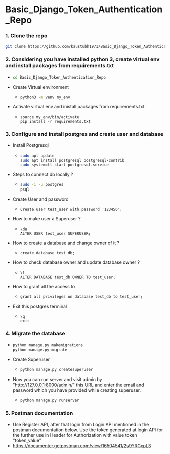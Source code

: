 # Basic_Django_Token_Authentication_Repo

### 1. Clone the repo

```bash
git clone https://github.com/kaustubh1971/Basic_Django_Token_Authentication_Repo.git
```

### 2. Considering you have installed python 3, create virtual env and install packages from requirements.txt

- ```bash
  cd Basic_Django_Token_Authentication_Repo
  ```
- Create Virtual environment
    - ```bash
      python3 -m venv my_env
      ``````
- Activate virtual env and inistall packages from requirements.txt
    - ```
      source my_env/bin/activate
      pip install -r requirements.txt
      ```

### 3. Configure and install postgres and create user and database

- Install Postgresql
    - ```bash
      sudo apt update
      sudo apt install postgresql postgresql-contrib
      sudo systemctl start postgresql.service
      ```

- Steps to connect db locally ?
    - ```bash
      sudo -i -u postgres
      psql
      ```

- Create User and password
    - ```postgres
      Create user test_user with password '123456';
      ```

- How to make user a Superuser ?
    - ```postgres
      \du
      ALTER USER test_user SUPERUSER;
      ```

- How to create a database and change owner of it ?
    - ```postgres
      create database test_db;
      ```

- How to check database owner and update database owner ?
    - ```postgres
      \l
      ALTER DATABASE test_db OWNER TO test_user;
      ```

- How to grant all the access to
    - ```postgres
      grant all privileges on database test_db to test_user;
      ```

- Exit this postgres terminal
    - ```postgres
      \q
      exit
      ```

### 4. Migrate the database

- ```bash
  python manage.py makemigrations
  python manage.py migrate
  ```

- Create Superuser
    - ```bash
      python manage.py createsuperuser
      ```
- Now you can run server and visit admin by "http://127.0.0.1:8000/admin/" this URL and enter the email and password which you have provided while creating superuser.
    - ```bash
      python manage.py runserver
      ```

### 5. Postman documentation
- Use Register API, after that login from Login API mentioned in the postman documentation below. Use the token generated at login API for the further use in Header for Authorization with value token "token_value"
- https://documenter.getpostman.com/view/16504541/2s9YRGxpL3